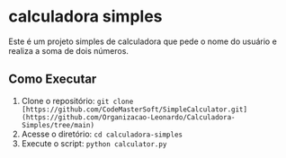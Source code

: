 # calculadora simples
Este é um projeto simples de calculadora que pede o nome do usuário e realiza a soma de dois números.

## Como Executar
1. Clone o repositório: `git clone [https://github.com/CodeMasterSoft/SimpleCalculator.git](https://github.com/Organizacao-Leonardo/Calculadora-Simples/tree/main)`
2. Acesse o diretório: `cd calculadora-simples`
3. Execute o script: `python calculator.py`
